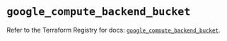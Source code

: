 # `google_compute_backend_bucket`

Refer to the Terraform Registry for docs: [`google_compute_backend_bucket`](https://registry.terraform.io/providers/hashicorp/google/5.29.1/docs/resources/compute_backend_bucket).
